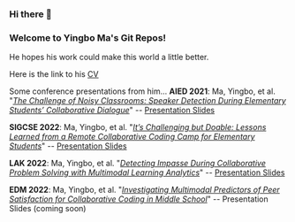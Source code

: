 ### Hi there 👋

<!--
**yingbo-ma/yingbo-ma** is a ✨ _special_ ✨ repository because its `README.md` (this file) appears on your GitHub profile.

Here are some ideas to get you started:

- 🔭 I’m currently working on ...
- 🌱 I’m currently learning ...
- 👯 I’m looking to collaborate on ...
- 🤔 I’m looking for help with ...
- 💬 Ask me about ...
- 📫 How to reach me: ...
- 😄 Pronouns: ...
- ⚡ Fun fact: ...
-->

<h3>Welcome to Yingbo Ma's Git Repos!</h3>
<p>He hopes his work could make this world a little better.</p>

Here is the link to his [CV](https://drive.google.com/file/d/1UxPaC2DrbtzqFqmNhsg8jq856vL6oc3q/view?usp=sharing)

Some conference presentations from him...
**AIED 2021**: Ma, Yingbo, et al. "*[The Challenge of Noisy Classrooms: Speaker Detection During Elementary Students’ Collaborative Dialogue](https://link.springer.com/chapter/10.1007/978-3-030-78292-4_22)*" -- [Presentation Slides](https://drive.google.com/file/d/17ilvk-id76dos8SIWnps61NfqVI5G4vp/view?usp=sharing)

**SIGCSE 2022**: Ma, Yingbo, et al. "*[It’s Challenging but Doable: Lessons Learned from a Remote Collaborative Coding Camp for Elementary Students](https://dl.acm.org/doi/10.1145/3478431.3499327)*" -- [Presentation Slides](https://drive.google.com/file/d/18ub3bT1-hompuR1AUUeZWDNB7GQAPAuR/view?usp=sharing)

**LAK 2022**: Ma, Yingbo, et al. "*[Detecting Impasse During Collaborative Problem Solving with Multimodal Learning Analytics](https://dl.acm.org/doi/abs/10.1145/3506860.3506865)*" -- [Presentation Slides](https://drive.google.com/file/d/1Uf0sbgPHCBubvKTnteW9igOsdJukxjEa/view?usp=sharing)

**EDM 2022**: Ma, Yingbo, et al. "*[Investigating Multimodal Predictors of Peer Satisfaction for Collaborative Coding in Middle School]()*" -- Presentation Slides (coming soon)